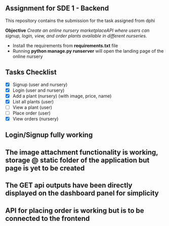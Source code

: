 ## Assignment for SDE 1 - Backend

This repository contains the submission for the task assigned from dphi

**Objective** 
*Create an online nursery marketplace ​API​ where users can signup, login, view, and order plants available in different nurseries.*


- Install the requirements from **requirements.txt** file
- Running **python manage.py runserver** will open the landing page of the online nursery


## Tasks Checklist


- [x] Signup (user and nursery)
- [x] Login (user and nursery)
- [x] Add a plant (nursery) (with image, price, name)
- [x]  List all plants (user)
- [ ]  View a plant (user)
- [ ]  Place order (user)
- [x]  View orders (nursery)

## Login/Signup fully working

## The image attachment functionality is working, storage @ static folder of the application but page is yet to be created
## The GET api outputs have been directly displayed on the dashboard panel for simplicity
## API for placing order is working but is to be connected to the frontend


